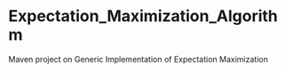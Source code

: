 # Expectation_Maximization_Algorithm
Maven project on Generic Implementation of Expectation Maximization 
